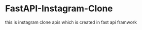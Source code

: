 # FastAPI-Instagram-Clone 

<p> this is instagram clone apis which is created in fast api framwork <p>
